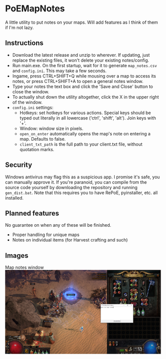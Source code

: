 # PoEMapNotes

A little utility to put notes on your maps. Will add features as I think of them if I'm not lazy.

## Instructions

* Download the latest release and unzip to wherever. If updating, just replace the existing files, it won't delete your existing notes/config.
* Run main.exe. On the first startup, wait for it to generate `map_notes.csv` and `config.ini`. This may take a few seconds.
* Ingame, press CTRL+SHIFT+Q while mousing over a map to access its notes, or press CTRL+SHIFT+A to open a general notes window.
* Type your notes the text box and click the 'Save and Close' button to close the window.
* To actually shut down the utility altogether, click the X in the upper right of the window.
* `config.ini` settings:
	* Hotkeys: set hotkeys for various actions. Special keys should be typed out literally in all lowercase ('ctrl', 'shift', 'alt'). Join keys with '+'.
	* Window: window size in pixels.
	* `open_on_enter` automatically opens the map's note on entering a map. Defaults to false.
	* `client_txt_path` is the full path to your client.txt file, without quotation marks.

## Security

Windows antivirus may flag this as a suspicious app. I promise it's safe, you can manually approve it. If you're paranoid, you can compile from the source code yourself by downloading the repository and running `gen_dist.bat`. Note that this requires you to have RePoE, pyinstaller, etc. all installed.

## Planned features

No guarantee on when any of these will be finished.

* Proper handling for unique maps
* Notes on individual items (for Harvest crafting and such)

## Images

Map notes window
![](image.png?raw=true)

